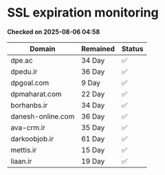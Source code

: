 # SSL expiration monitoring

**Checked on 2025-08-06 04:58**

| Domain | Remained | Status       |
|--------|----------|--------------|
| dpe.ac     | 34 Day   | ✅ |
| dpedu.ir     | 36 Day   | ✅ |
| dpgoal.com     | 9 Day   | ✅ |
| dpmaharat.com     | 22 Day   | ✅ |
| borhanbs.ir     | 34 Day   | ✅ |
| danesh-online.com     | 36 Day   | ✅ |
| ava-crm.ir     | 35 Day   | ✅ |
| darkoobjob.ir     | 61 Day   | ✅ |
| mettis.ir     | 15 Day   | ✅ |
| liaan.ir     | 19 Day   | ✅ |
